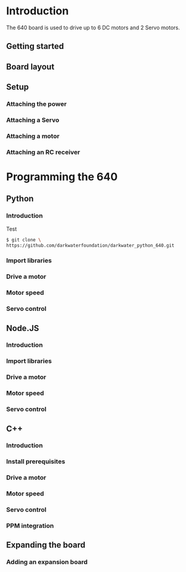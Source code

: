 # Introduction

The 640 board is used to drive up to 6 DC motors and 2 Servo motors.

## Getting started
## Board layout
## Setup
### Attaching the power
### Attaching a Servo
### Attaching a motor
### Attaching an RC receiver

# Programming the 640

## Python

### Introduction

Test

``` bash
$ git clone \ 
https://github.com/darkwaterfoundation/darkwater_python_640.git
```

### Import libraries
### Drive a motor
### Motor speed
### Servo control

## Node.JS

### Introduction
### Import libraries
### Drive a motor
### Motor speed
### Servo control

## C++

### Introduction
### Install prerequisites
### Drive a motor
### Motor speed
### Servo control
### PPM integration

## Expanding the board

### Adding an expansion board

